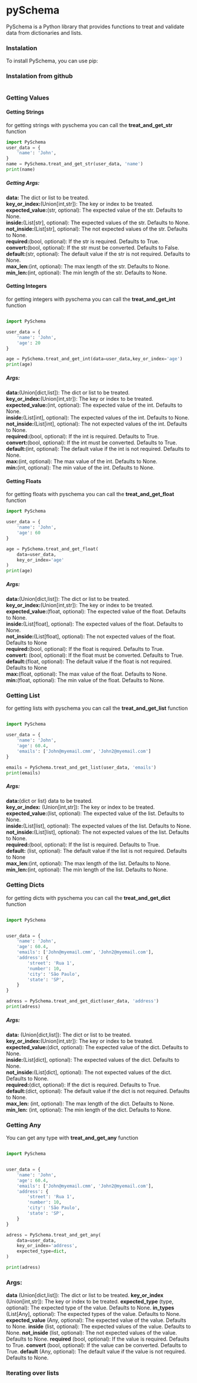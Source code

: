 # pySchema
PySchema is a Python library that provides functions to treat and validate data from dictionaries and lists.

### Instalation
To install PySchema, you can use pip:
### Instalation from github
~~~bash 

~~~


### Getting Values
#### Getting Strings
for getting strings with pyschema you can call the **treat_and_get_str** function
~~~python
import PySchema
user_data = {
    'name': 'John',
}
name = PySchema.treat_and_get_str(user_data, 'name')
print(name)
~~~
##### Getting Args:

**data:** The dict or list to be treated.<br>
**key_or_index:**(Union[int,str]): The key or index to be treated.<br>
**expected_value:**(str, optional): The expected value of the str. Defaults to None.<br>
**inside:**(List[str], optional): The expected values of the str. Defaults to None.<br>
**not_inside:**(List[str], optional): The not expected values of the str. Defaults to None.<br>
**required:**(bool, optional): If the str is required. Defaults to True.<br>
**convert:**(bool, optional): If the str must be converted. Defaults to False.<br>
**default:**(str, optional): The default value if the str is not required. Defaults to None.<br>
**max_len:**(int, optional): The max length of the str. Defaults to None.<br>
**min_len:**(int, optional): The min length of the str. Defaults to None.<br>



#### Getting Integers

for getting integers with pyschema you can call the **treat_and_get_int** function

~~~python

import PySchema

user_data = {
    'name': 'John',
    'age': 20
}

age = PySchema.treat_and_get_int(data=user_data,key_or_index='age')
print(age)
~~~
##### Args:

**data:**(Union[dict,list]): The dict or list to be treated.<br>
**key_or_index:**(Union[int,str]): The key or index to be treated.<br>
**expected_value:**(int, optional): The expected value of the int. Defaults to None.<br>
**inside:**(List[int], optional): The expected values of the int. Defaults to None.<br>
**not_inside:**(List[int], optional): The not expected values of the int. Defaults to None.<br>
**required:**(bool, optional): If the int is required. Defaults to True.<br>
**convert:**(bool, optional): If the int must be converted. Defaults to True.<br>
**default:**(int, optional): The default value if the int is not required. Defaults to None.<br>
**max:**(int, optional): The max value of the int. Defaults to None.<br>
**min:**(int, optional): The min value of the int. Defaults to None. <br>


#### Getting Floats
for getting floats with pyschema you can call the **treat_and_get_float** function

~~~python 
import PySchema

user_data = {
    'name': 'John',
    'age': 60
}

age = PySchema.treat_and_get_float(
    data=user_data,
    key_or_index='age'
)
print(age)
~~~
##### Args:

**data:**(Union[dict,list]): The dict or list to be treated.<br>
**key_or_index:**(Union[int,str]): The key or index to be treated.<br>
**expected_value:**(float, optional): The expected value of the float. Defaults to None.<br>
**inside:**(List[float], optional): The expected values of the float. Defaults to None.<br>
**not_inside:**(List[float], optional): The not expected values of the float. Defaults to None<br>
**required:**(bool, optional): If the float is required. Defaults to True.<br>
**convert:** (bool, optional): If the float must be converted. Defaults to True.<br>
**default:**(float, optional): The default value if the float is not required. Defaults to None<br>
**max:**(float, optional): The max value of the float. Defaults to None.<br>
**min:**(float, optional): The min value of the float. Defaults to None.<br>



### Getting List 

for getting lists with pyschema you can call the **treat_and_get_list** function

~~~python

import PySchema

user_data = {
    'name': 'John',
    'age': 60.4,
    'emails': ['John@myemail.cmm', 'John2@myemail.com']
}

emails = PySchema.treat_and_get_list(user_data, 'emails')
print(emails)
~~~
##### Args:

**data:**(dict or list) data to be treated.<br>
**key_or_index:** (Union[int,str]): The key or index to be treated.<br>
**expected_value:**(list, optional): The expected value of the list. Defaults to None.<br>
**inside:**(List[list], optional): The expected values of the list. Defaults to None.<br>
**not_inside:**(List[list], optional): The not expected values of the list. Defaults to None.<br>
**required:**(bool, optional): If the list is required. Defaults to True.<br>
**default:** (list, optional): The default value if the list is not required. Defaults to None<br>
**max_len:**(int, optional): The max length of the list. Defaults to None.<br>
**min_len:**(int, optional): The min length of the list. Defaults to None.<br>    

### Getting Dicts

for getting dicts with pyschema you can call the **treat_and_get_dict** function

~~~python

import PySchema


user_data = {
    'name': 'John',
    'age': 60.4,
    'emails': ['John@myemail.cmm', 'John2@myemail.com'],
    'address': {
        'street': 'Rua 1',
        'number': 10,
        'city': 'São Paulo',
        'state': 'SP',
    }
}

adress = PySchema.treat_and_get_dict(user_data, 'address')
print(adress)
~~~
##### Args:
**data:** (Union[dict,list]): The dict or list to be treated.<br>
**key_or_index:**(Union[int,str]): The key or index to be treated.<br>
**expected_value:**(dict, optional): The expected value of the dict. Defaults to None.<br>
**inside:**(List[dict], optional): The expected values of the dict. Defaults to None.<br>
**not_inside:**(List[dict], optional): The not expected values of the dict. Defaults to None.<br>
**required:**(dict, optional): If the dict is required. Defaults to True.<br>
**default:**(dict, optional): The default value if the dict is not required. Defaults to None.<br>
**max_len:** (int, optional): The max length of the dict. Defaults to None.<br>
**min_len:** (int, optional): The min length of the dict. Defaults to None.<br>

### Getting Any

You can get any type with **treat_and_get_any** function

~~~python 

import PySchema


user_data = {
    'name': 'John',
    'age': 60.4,
    'emails': ['John@myemail.cmm', 'John2@myemail.com'],
    'address': {
        'street': 'Rua 1',
        'number': 10,
        'city': 'São Paulo',
        'state': 'SP',
    }
}

adress = PySchema.treat_and_get_any(
    data=user_data,
    key_or_index='address',
    expected_type=dict,
)

print(adress)
~~~
### Args:
**data** (Union[dict,list]): The dict or list to be treated.
**key_or_index** (Union[int,str]): The key or index to be treated.
**expected_type** (type, optional): The expected type of the value. Defaults to None.
**in_types** (List[Any], optional): The expected types of the value. Defaults to None.
**expected_value** (Any, optional): The expected value of the value. Defaults to None.
**inside** (list, optional): The expected values of the value. Defaults to None.
**not_inside** (list, optional): The not expected values of the value. Defaults to None.
**required** (bool, optional): If the value is required. Defaults to True.
**convert** (bool, optional): If the value can be converted. Defaults to True.
**default** (Any, optional): The default value if the value is not required. Defaults to None.
### Iterating over lists